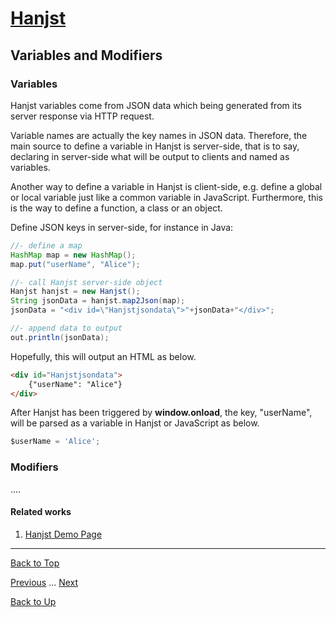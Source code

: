 # [Hanjst](/hanjst/index)
## Variables and Modifiers
### Variables

Hanjst variables come from JSON data which being generated from its server response via HTTP request.

Variable names are actually the key names in JSON data. Therefore, the main source to define a variable in Hanjst is server-side, that is to say, declaring in server-side what will be output to clients and named as variables.

Another way to define a variable in Hanjst is client-side, e.g. define a global or local variable just like a common variable in JavaScript. Furthermore, this is the way to define a function, a class or an object.

Define JSON keys in server-side, for instance in Java:

```java
//- define a map
HashMap map = new HashMap();
map.put("userName", "Alice");

//- call Hanjst server-side object
Hanjst hanjst = new Hanjst();
String jsonData = hanjst.map2Json(map);
jsonData = "<div id=\"Hanjstjsondata\">"+jsonData+"</div>";

//- append data to output
out.println(jsonData);
```

Hopefully, this will output an HTML as below.

```html
<div id="Hanjstjsondata">
	{"userName": "Alice"}
</div>
```
After Hanjst has been triggered by **window.onload**,  the key,  "userName", will be parsed as a variable in Hanjst or JavaScript as below.

```javascript
$userName = 'Alice';
```





### Modifiers
....


#### Related works

1. [Hanjst Demo Page](https://ufqi.com/dev/hanjst/)


----
[Back to Top](/hanjst/hanjst-variable)

[Previous](./hanjst-syntax) ... [Next](./hanjst-function)

[Back to Up](/hanjst/index)

<!--stackedit_data:
eyJoaXN0b3J5IjpbLTE0NDMzMjY5NTAsMTMxNDEzNTQ2NCw4NT
EwNDg2MTNdfQ==
-->